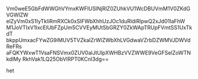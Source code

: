 Vm0weE5GbFdWWGhVYmxKWFlUSlNjRlZ0ZUhkVU1WcDBUVmM1V0ZKdGVGWlZW
elZyVm0xS1IyTkliRmRXCk0xSlFWbXhhUzJOc1duRldiRlpwQ2xJd01IaFhW
M1JoVTIxV1IxcElUbFZpUm5CVVEyMUtSbGRZY0ZkWApTRUpFVmtSS1UxTkdT
bkppUmxacFYwZG9iMUV5TVZkalZrWlZWbXhLVGdwaVZrbDZWMVJDWVdReFRs
aFQKYWxwT1VsaFNSVmx0ZUV0alJtUlpXWHBzVVZWWE9VeGFSelZoWTNkdlMy
RkhVak1LQ25ObVlRPT0KCnl3dg==

het